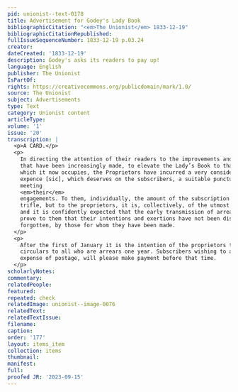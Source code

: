 ```yaml
---
pid: unionist--text-0178
title: Advertisement for Godey's Lady Book
bibliographicCitation: "<em>The Unionist</em> 1833-12-19"
bibliographicCitationRepublished: 
fullIssueSequenceNumber: 1833-12-19 p.03.24
creator: 
dateCreated: '1833-12-19'
description: Godey's asks its readers to pay up!
language: English
publisher: The Unionist
IsPartOf: 
rights: https://creativecommons.org/publicdomain/mark/1.0/
source: The Unionist
subject: Advertisements
type: Text
category: Unionist content
articleType: 
volume: '1'
issue: '20'
transcription: |
  <p>A CARD.</p>
  <p>
    In directing the attention of their readers to the improvements and exertions
    that have been increasingly made, to elevate the Lady’s Book to that station
    which it now occupies, the Proprietors have incurred a very considerable
    expence [sic], which deserves on the subscribers, a suitable punctuality in
    meeting
    <em>their</em>
    engagements. To them, individually, the amount of the subscription is a
    trifle, but to the proprietors, it is, collectively, of the utmost importance;
    and it is confidently expected that the early transmission of arrears, will
    prove to them that their intentions and exertions have not been disregarded or
    forgotten, by those for whom they have been made.
  </p>
  <p>
    After the first of January it is the intention of the proprietors to send
    circulars to all who are arrears one year. Subscribers wishing to avoid the
    expense of postage, will please make payment before that time.
  </p>
scholarlyNotes: 
commentary: 
relatedPeople: 
featured: 
repeated: check
relatedImage: unionist--image-0076
relatedText: 
relatedTextIssue: 
filename: 
caption: 
order: '177'
layout: items_item
collection: items
thumbnail: 
manifest: 
full: 
proofed JR: '2023-09-15'
---
```

